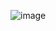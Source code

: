 ![image](https://user-images.githubusercontent.com/6792578/135525676-a70b8eca-4c17-4313-a243-e29cf1181192.png)